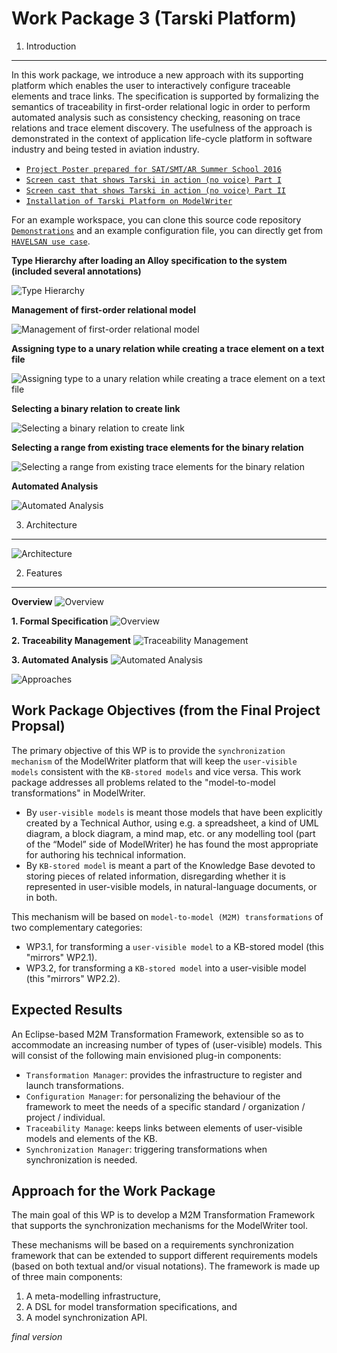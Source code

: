 Work Package 3 (Tarski Platform)
===
1. Introduction
---

 In this work package, we introduce a new approach with its supporting platform which enables the user to interactively configure traceable elements and trace links. The specification is supported by formalizing the semantics of traceability in first-order relational logic in order to perform automated analysis such as consistency checking, reasoning on trace relations and trace element discovery. The usefulness of the approach is demonstrated in the context of application life-cycle platform in software industry and being tested in aviation industry.
 
 * [`Project Poster prepared for SAT/SMT/AR Summer School 2016`](https://github.com/ModelWriter/WP3/blob/master/Figures/Tarski_SummerSchool_Poster.pdf) 
 * [`Screen cast that shows Tarski in action (no voice) Part I`](https://youtu.be/VJaRgDFgFC0)
 * [`Screen cast that shows Tarski in action (no voice) Part II`](https://youtu.be/kKu8OiVpkEs)
 * [`Installation of Tarski Platform on ModelWriter`](https://youtu.be/NE7hESkaLCo)

For an example workspace, you can clone this source code repository [`Demonstrations`](https://github.com/ModelWriter/Demonstrations) and an example configuration file, you can directly get from [`HAVELSAN use case`](https://goo.gl/8Zqxi8).

**Type Hierarchy after loading an Alloy specification to the system (included several annotations)**

![Type Hierarchy](https://github.com/ModelWriter/WP3/raw/master/Screenshots/RelationNames.png)

**Management of first-order relational model**

![Management of first-order relational model](https://github.com/ModelWriter/WP3/raw/master/Screenshots/ModelManagement.png)

**Assigning type to a unary relation while creating a trace element on a text file**

![Assigning type to a unary relation while creating a trace element on a text file](https://github.com/ModelWriter/WP3/blob/master/Screenshots/AssigningTypes.png)

**Selecting a binary relation to create link**

![Selecting a binary relation to create link](https://github.com/ModelWriter/WP3/raw/master/Screenshots/SelectingBinaryRelation.png)

**Selecting a range from existing trace elements for the binary relation**

![Selecting a range from existing trace elements for the binary relation](https://github.com/ModelWriter/WP3/raw/master/Screenshots/SelectingRangeForAssigningTypes.png)

**Automated Analysis**

![Automated Analysis](https://github.com/ModelWriter/WP3/raw/master/Screenshots/automatedAnalysis.png)

3. Architecture
---

![Architecture](https://github.com/ModelWriter/WP3/raw/master/Figures/Tarski%20Architecture.png)

2. Features
---

**Overview**
![Overview](https://github.com/ModelWriter/WP3/raw/master/Figures/Tarski%20Features%20-%20Intorduction.png)

**1. Formal Specification**
![Overview](https://github.com/ModelWriter/WP3/raw/master/Figures/Formal%20Specification%201.png)

**2. Traceability Management**
![Traceability Management](https://github.com/ModelWriter/WP3/raw/master/Figures/Traceability%20Management.png)

**3. Automated Analysis**
![Automated Analysis](https://github.com/ModelWriter/WP3/raw/master/Figures/Automated%20Analysis.png)

![Approaches](https://github.com/ModelWriter/WP3/raw/master/Figures/Reasoning%20Approches%20using%20solvers.png)

Work Package Objectives (from the Final Project Propsal)
---

The primary objective of this WP is to provide the `synchronization mechanism` of the ModelWriter platform that will keep the `user-visible models` consistent with the `KB-stored models` and vice versa. This work package addresses all problems related to the "model-to-model transformations" in ModelWriter.

* By `user-visible models` is meant those models that have been explicitly created by a Technical Author, using e.g. a spreadsheet, a kind of UML diagram, a block diagram, a mind map, etc. or any modelling tool (part of the “Model” side of ModelWriter) he has found the most appropriate for authoring his technical information. 
* By `KB-stored model` is meant a part of the Knowledge Base devoted to storing pieces of related information, disregarding whether it is represented in user-visible models, in natural-language documents, or in both.

This mechanism will be based on `model-to-model (M2M) transformations` of two complementary categories:

* WP3.1, for transforming a `user-visible model` to a KB-stored model (this "mirrors" WP2.1).
* WP3.2, for transforming a `KB-stored model` into a user-visible model (this "mirrors" WP2.2).



Expected Results
---

An Eclipse-based M2M Transformation Framework, extensible so as to accommodate an increasing number of types of (user-visible) models. This will consist of the following main envisioned plug-in components:

* `Transformation Manager`: provides the infrastructure to register and launch transformations.
* `Configuration Manager`: for personalizing the behaviour of the framework to meet the needs of a specific standard / organization / project / individual.
* `Traceability Manage`: keeps links between elements of user-visible models and elements of the KB.
* `Synchronization Manager`: triggering transformations when synchronization is needed.

Approach for the Work Package
---

The main goal of this WP is to develop a M2M Transformation Framework that supports the synchronization mechanisms for the ModelWriter tool.

These mechanisms will be based on a requirements synchronization framework that can be extended to support different requirements models (based on both textual and/or visual notations). The framework is made up of three main components: 

 1.	A meta-modelling infrastructure, 
 2.	A DSL for model transformation specifications, and 
 3.	A model synchronization API. 

*final version*
